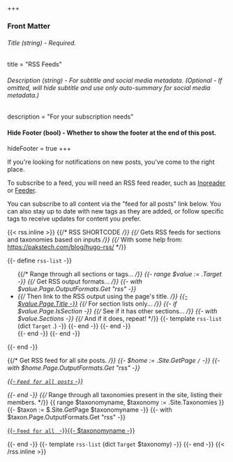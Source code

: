 +++
### Front Matter

###### Title (string) - Required.
title = "RSS Feeds"

###### Description (string) - For subtitle and social media metadata. (Optional - If omitted, will hide subtitle and use only auto-summary for social media metadata.)
description = "For your subscription needs"

#### Hide Footer (bool) - Whether to show the footer at the end of this post.
hideFooter = true
+++

If you're looking for notifications on new posts, you've come to the right place.

To subscribe to a feed, you will need an RSS feed reader, such as [Inoreader](https://www.inoreader.com/) or [Feeder](https://feeder.co/).

You can subscribe to all content via the "feed for all posts" link below. You can also stay up to date with new tags as they are added, or follow specific tags to receive updates for content you prefer.

{{< rss.inline >}}
{{/* RSS SHORTCODE */}} 
{{/* Gets RSS feeds for sections and taxonomies based on inputs */}}
{{/* With some help from: https://pakstech.com/blog/hugo-rss/ */}}

{{- define `rss-list` -}}
	<ul>
		{{/* Range through all sections or tags... */}}
		{{- range $value := .Target -}}
			{{/* Get RSS output formats... */}}
			{{- with $value.Page.OutputFormats.Get "rss" -}}
				<li>
					{{/* Then link to the RSS output using the page's title. */}}
					<a href="{{- .Permalink -}}">{{- $value.Page.Title -}}</a>
					{{/* For section lists only... */}}
					{{- if $value.Page.IsSection -}}
						{{/* See if it has other sections... */}}
						{{- with $value.Sections -}}
							{{/* And if it does, repeat! */}}
							{{- template `rss-list` (dict `Target` .) -}}
						{{- end -}}
					{{- end -}}
				</li>
			{{- end -}}
		{{- end -}}
	</ul>
{{- end -}}

{{/* Get RSS feed for all site posts. */}}
{{- $home := .Site.GetPage `/` -}}
{{- with $home.Page.OutputFormats.Get "rss" -}}<p><a href="{{- .Permalink -}}">{{- `Feed for all posts` -}}</a></p>{{- end -}}
{{/* Range through all taxonomies present in the site, listing their members. */}}
{{ range $taxonomyname, $taxonomy := .Site.Taxonomies }}
	{{- $taxon := $.Site.GetPage $taxonomyname -}}
	{{- with $taxon.Page.OutputFormats.Get "rss" -}}<p><a href="{{- .Permalink -}}">{{- `Feed for all ` -}}{{- $taxonomyname -}}</a></p>{{- end -}}
	{{- template `rss-list` (dict `Target` $taxonomy) -}}
{{- end -}}
{{< /rss.inline >}}
